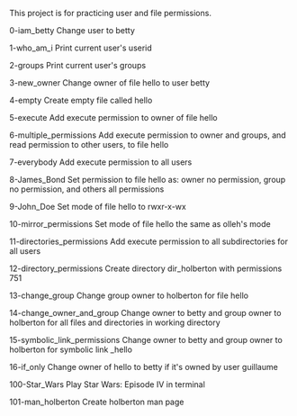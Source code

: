 This project is for practicing user and file permissions.

0-iam_betty
Change user to betty

1-who_am_i
Print current user's userid

2-groups
Print current user's groups

3-new_owner
Change owner of file hello to user betty

4-empty
Create empty file called hello

5-execute
Add execute permission to owner of file hello

6-multiple_permissions
Add execute permission to owner and groups, and read permission to other users, to file hello

7-everybody
Add execute permission to all users

8-James_Bond
Set permission to file hello as: owner no permission, group no permission, and others all permissions

9-John_Doe
Set mode of file hello to rwxr-x-wx

10-mirror_permissions
Set mode of file hello the same as olleh's mode

11-directories_permissions
Add execute permission to all subdirectories for all users

12-directory_permissions
Create directory dir_holberton with permissions 751

13-change_group
Change group owner to holberton for file hello

14-change_owner_and_group
Change owner to betty and group owner to holberton for all files and directories in working directory

15-symbolic_link_permissions
Change owner to betty and group owner to holberton for symbolic link _hello

16-if_only
Change owner of hello to betty if it's owned by user guillaume

100-Star_Wars
Play Star Wars: Episode IV in terminal

101-man_holberton
Create holberton man page
